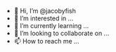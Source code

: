 - 👋 Hi, I’m @jacobyfish
- 👀 I’m interested in ...
- 🌱 I’m currently learning ...
- 💞️ I’m looking to collaborate on ...
- 📫 How to reach me ...

<!---
jacobyfish/jacobyfish is a ✨ special ✨ repository because its `README.md` (this file) appears on your GitHub profile.
You can click the Preview link to take a look at your changes.
--->
